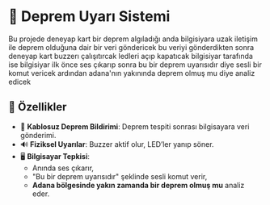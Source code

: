 # 🚀 Deprem Uyarı Sistemi
Bu projede deneyap kart bir deprem algıladığı anda bilgisiyara uzak iletişim ile deprem olduğuna dair bir veri göndericek bu veriyi gönderdikten sonra deneyap kart buzzerı çalışıtırcak 
ledleri açıp kapatıcak bilgisiyar tarafında ise bilgisiyar ilk önce ses çıkarıp sonra bu bir deprem uyarısıdır diye sesli bir komut vericek ardından adana'nın yakınında deprem olmuş mu diye analiz edicek

## 🚀 Özellikler
- 📡 **Kablosuz Deprem Bildirimi**: Deprem tespiti sonrası bilgisayara veri gönderimi.
- 🔊 **Fiziksel Uyarılar**: Buzzer aktif olur, LED’ler yanıp söner.
- 🖥️ **Bilgisayar Tepkisi**:
  - Anında ses çıkarır,
  - "Bu bir deprem uyarısıdır" şeklinde sesli komut verir,
  - **Adana bölgesinde yakın zamanda bir deprem olmuş mu** analiz eder.



